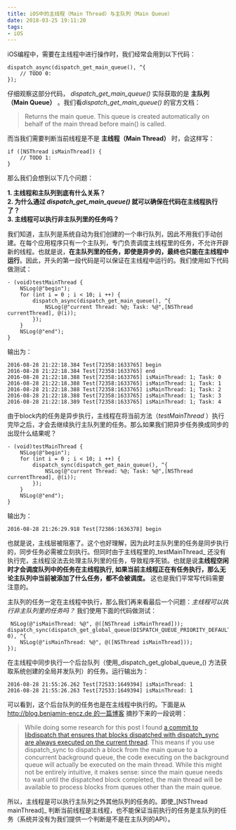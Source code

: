 ```yaml
---
title: iOS中的主线程（Main Thread）与主队列（Main Queue）
date: 2018-03-25 19:11:20
tags:
- iOS
---
```


iOS编程中，需要在主线程中进行操作时，我们经常会用到以下代码：

	dispatch_async(dispatch_get_main_queue(), ^{ 
	    // TODO 0: 	
    });

仔细观察这部分代码， *dispatch\_get\_main_queue()* 实际获取的是 __主队列（Main Queue）__ 。我们看*dispatch\_get\_main_queue()* 的官方文档：

> Returns the main queue. This queue is created automatically on behalf of the main thread before main() is called.
               

而当我们需要判断当前线程是不是 **主线程（Main Thread）** 时，会这样写：
	
	if ([NSThread isMainThread]) {
		// TODO 1:
	}
	
那么我们会想到以下几个问题： 

**1. 主线程和主队列到底有什么关系？**  
**2. 为什么通过 *dispatch\_get\_main_queue()* 就可以确保在代码在主线程执行了？**   
**3. 主线程可以执行非主队列里的任务吗？** 

我们知道，主队列是系统自动为我们创建的一个串行队列，因此不用我们手动创建。在每个应用程序只有一个主队列，专门负责调度主线程里的任务，不允许开辟新的线程。也就是说，__在主队列里的任务，即使是异步的，最终也只能在主线程中运行__。因此，开头的第一段代码是可以保证在主线程中运行的。我们使用如下代码做测试：
	
	- (void)testMainThread {
	    NSLog(@"begin");
	    for (int i = 0 ; i < 10; i ++) {
	        dispatch_async(dispatch_get_main_queue(), ^{
	            NSLog(@"current Thread: %@; Task: %@",[NSThread currentThread], @(i));
	        });
	    }
	    NSLog(@"end");
    }
    
输出为：

	2016-08-28 21:22:18.384 Test[72358:1633765] begin
	2016-08-28 21:22:18.384 Test[72358:1633765] end
	2016-08-28 21:22:18.388 Test[72358:1633765] isMainThread: 1; Task: 0
	2016-08-28 21:22:18.388 Test[72358:1633765] isMainThread: 1; Task: 1
	2016-08-28 21:22:18.388 Test[72358:1633765] isMainThread: 1; Task: 2
	2016-08-28 21:22:18.388 Test[72358:1633765] isMainThread: 1; Task: 3
	2016-08-28 21:22:18.389 Test[72358:1633765] isMainThread: 1; Task: 4
	
由于block内的任务是异步执行，主线程在将当前方法（_testMainThread_ ）执行完毕之后，才会去继续执行主队列里的任务。那么如果我们把异步任务换成同步的出现什么结果呢？

	- (void)testMainThread {
	    NSLog(@"begin");
	    for (int i = 0 ; i < 10; i ++) {
	        dispatch_sync(dispatch_get_main_queue(), ^{
	            NSLog(@"current Thread: %@; Task: %@",[NSThread currentThread], @(i));
	        });
	    }
	    NSLog(@"end");
    }

输出为：
	
	2016-08-28 21:26:29.918 Test[72386:1636378] begin

也就是说，主线层被阻塞了。这个也好理解，因为此时主队列里的任务是同步执行的，同步任务必需被立刻执行。但同时由于主线程里的_testMainThread_ 还没有执行完，主线程没法去处理主队列里的任务，导致程序死锁。也就是说**主线程空闲时才会调度队列中的任务在主线程执行, 如果当前主线程正在有任务执行，那么无论主队列中当前被添加了什么任务，都不会被调度。** 这也是我们平常写代码需要注意的。

主队列的任务一定在主线程中执行，那么我们再来看最后一个问题：_主线程可以执行非主队列里的任务吗？_   我们使用下面的代码做测试：
	
	 NSLog(@"isMainThread: %@", @([NSThread isMainThread]));
    dispatch_sync(dispatch_get_global_queue(DISPATCH_QUEUE_PRIORITY_DEFAULT, 0), ^{
        NSLog(@"isMainThread: %@", @([NSThread isMainThread]));
    });
	
在主线程中同步执行一个后台队列（使用_dispatch_get_global_queue_() 方法获取系统创建的全局并发队列）的任务。运行输出为：
	
	2016-08-28 21:55:26.262 Test[72533:1649394] isMainThread: 1
	2016-08-28 21:55:26.263 Test[72533:1649394] isMainThread: 1
	
可以看到，这个后台队列的任务也是在主线程中执行的。下面是从 [http://blog.benjamin-encz.de 的一篇博客](http://blog.benjamin-encz.de/post/main-queue-vs-main-thread) 摘抄下来的一段说明：

>While doing some research for this post I found [a commit to libdispatch that ensures that blocks dispatched with dispatch\_sync are always executed on the current thread](https://libdispatch.macosforge.org/trac/changeset/156). This means if you use dispatch\_sync to dispatch a block from the main queue to a concurrent background queue, the code executing on the background queue will actually be executed on the main thread. While this might not be entirely intuitive, it makes sense: since the main queue needs to wait until the dispatched block completed, the main thread will be available to process blocks from queues other than the main queue.

所以，主线程是可以执行主队列之外其他队列的任务的。即使_[NSThread mainThread]_ 判断当前线程是主线程，也不能保证当前执行的任务是主队列的任务（系统并没有为我们提供一个判断是不是在主队列的API）。
